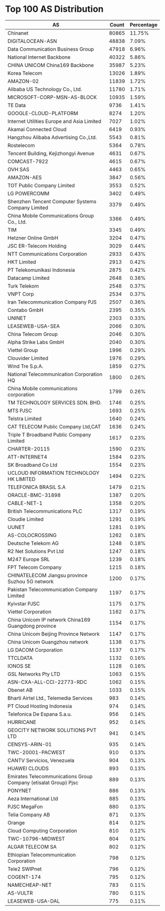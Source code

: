 # Top 100 AS Distribution
| AS | Count | Percentage |
|----|----|----|
| Chinanet | 80865 | 11.75% |
| DIGITALOCEAN-ASN | 48838 | 7.09% |
| Data Communication Business Group | 47918 | 6.96% |
| National Internet Backbone | 40322 | 5.86% |
| CHINA UNICOM China169 Backbone | 35987 | 5.23% |
| Korea Telecom | 13026 | 1.89% |
| AMAZON-02 | 11839 | 1.72% |
| Alibaba US Technology Co., Ltd. | 11780 | 1.71% |
| MICROSOFT-CORP-MSN-AS-BLOCK | 10935 | 1.59% |
| TE Data | 9736 | 1.41% |
| GOOGLE-CLOUD-PLATFORM | 8274 | 1.20% |
| Internet Utilities Europe and Asia Limited | 7027 | 1.02% |
| Akamai Connected Cloud | 6419 | 0.93% |
| Hangzhou Alibaba Advertising Co.,Ltd. | 5543 | 0.81% |
| Rostelecom | 5364 | 0.78% |
| Tencent Building, Kejizhongyi Avenue | 4631 | 0.67% |
| COMCAST-7922 | 4615 | 0.67% |
| OVH SAS | 4463 | 0.65% |
| AMAZON-AES | 3847 | 0.56% |
| TOT Public Company Limited | 3553 | 0.52% |
| LG POWERCOMM | 3402 | 0.49% |
| Shenzhen Tencent Computer Systems Company Limited | 3379 | 0.49% |
| China Mobile Communications Group Co., Ltd. | 3366 | 0.49% |
| TIM | 3345 | 0.49% |
| Hetzner Online GmbH | 3204 | 0.47% |
| JSC ER-Telecom Holding | 3029 | 0.44% |
| NTT Communications Corporation | 2933 | 0.43% |
| HKT Limited | 2913 | 0.42% |
| PT Telekomunikasi Indonesia | 2875 | 0.42% |
| Datacamp Limited | 2648 | 0.38% |
| Turk Telekom | 2548 | 0.37% |
| VNPT Corp | 2534 | 0.37% |
| Iran Telecommunication Company PJS | 2507 | 0.36% |
| Contabo GmbH | 2395 | 0.35% |
| UNINET | 2303 | 0.33% |
| LEASEWEB-USA-SEA | 2066 | 0.30% |
| China Telecom Group | 2046 | 0.30% |
| Alpha Strike Labs GmbH | 2040 | 0.30% |
| Viettel Group | 1996 | 0.29% |
| Clouvider Limited | 1976 | 0.29% |
| Wind Tre S.p.A. | 1859 | 0.27% |
| National Telecommunication Corporation HQ | 1800 | 0.26% |
| China Mobile communications corporation | 1799 | 0.26% |
| TM TECHNOLOGY SERVICES SDN. BHD. | 1746 | 0.25% |
| MTS PJSC | 1693 | 0.25% |
| Telstra Limited | 1640 | 0.24% |
| CAT TELECOM Public Company Ltd,CAT | 1636 | 0.24% |
| Triple T Broadband Public Company Limited | 1617 | 0.23% |
| CHARTER-20115 | 1590 | 0.23% |
| ATT-INTERNET4 | 1584 | 0.23% |
| SK Broadband Co Ltd | 1554 | 0.23% |
| UCLOUD INFORMATION TECHNOLOGY HK LIMITED | 1494 | 0.22% |
| TELEFONICA BRASIL S.A | 1479 | 0.21% |
| ORACLE-BMC-31898 | 1387 | 0.20% |
| CABLE-NET-1 | 1358 | 0.20% |
| British Telecommunications PLC | 1317 | 0.19% |
| Cloudie Limited | 1291 | 0.19% |
| UUNET | 1281 | 0.19% |
| AS-COLOCROSSING | 1262 | 0.18% |
| Deutsche Telekom AG | 1248 | 0.18% |
| R2 Net Solutions Pvt Ltd | 1247 | 0.18% |
| M247 Europe SRL | 1239 | 0.18% |
| FPT Telecom Company | 1215 | 0.18% |
| CHINATELECOM Jiangsu province Suzhou 5G network | 1200 | 0.17% |
| Pakistan Telecommunication Company Limited | 1197 | 0.17% |
| Kyivstar PJSC | 1175 | 0.17% |
| Viettel Corporation | 1162 | 0.17% |
| China Unicom IP network China169 Guangdong province | 1154 | 0.17% |
| China Unicom Beijing Province Network | 1147 | 0.17% |
| China Unicom Guangzhou network | 1138 | 0.17% |
| LG DACOM Corporation | 1137 | 0.17% |
| TTCLDATA | 1132 | 0.16% |
| IONOS SE | 1128 | 0.16% |
| GSL Networks Pty LTD | 1063 | 0.15% |
| ASN-CXA-ALL-CCI-22773-RDC | 1062 | 0.15% |
| Obenet AB | 1033 | 0.15% |
| Bharti Airtel Ltd., Telemedia Services | 983 | 0.14% |
| PT Cloud Hosting Indonesia | 974 | 0.14% |
| Telefonica De Espana S.a.u. | 956 | 0.14% |
| HURRICANE | 952 | 0.14% |
| GEOCITY NETWORK SOLUTIONS PVT LTD | 941 | 0.14% |
| CENSYS-ARIN-01 | 935 | 0.14% |
| TWC-20001-PACWEST | 910 | 0.13% |
| CANTV Servicios, Venezuela | 904 | 0.13% |
| HUAWEI CLOUDS | 893 | 0.13% |
| Emirates Telecommunications Group Company (etisalat Group) Pjsc | 889 | 0.13% |
| PONYNET | 886 | 0.13% |
| Aeza International Ltd | 885 | 0.13% |
| PJSC MegaFon | 880 | 0.13% |
| Telia Company AB | 871 | 0.13% |
| Orange | 814 | 0.12% |
| Cloud Computing Corporation | 810 | 0.12% |
| TWC-10796-MIDWEST | 804 | 0.12% |
| ALGAR TELECOM SA | 802 | 0.12% |
| Ethiopian Telecommunication Corporation | 798 | 0.12% |
| Tele2 SWIPnet | 796 | 0.12% |
| COGENT-174 | 795 | 0.12% |
| NAMECHEAP-NET | 783 | 0.11% |
| AS-VULTR | 780 | 0.11% |
| LEASEWEB-USA-DAL | 775 | 0.11% |
